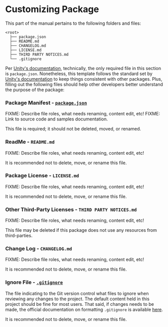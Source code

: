 # Customizing Package

This part of the manual pertains to the following folders and files:

```
<root>
  ├── package.json
  ├── README.md
  ├── CHANGELOG.md
  ├── LICENSE.md
  ├── THIRD PARTY NOTICES.md
  └── .gitignore
```

Per [Unity's documentation](https://docs.unity3d.com/Manual/CustomPackages.html), technically, the only required file in this section is `package.json`.  Nonetheless, this template follows the standard set by [Unity's documentation](https://docs.unity3d.com/Manual/cus-layout.html) to keep things consistent with other packages.  Plus, filling out the following files should help other developers better understand the purpose of the package:

### Package Manifest - [`package.json`](https://docs.unity3d.com/Manual/upm-manifestPkg.html)

FIXME: Describe file roles, what needs renaming, content edit, etc!
FIXME: Link to source code and samples documentation.

This file is required; it should not be deleted, moved, or renamed.

### ReadMe - `README.md`

FIXME: Describe file roles, what needs renaming, content edit, etc!

It is recommended not to delete, move, or rename this file.

### Package License - `LICENSE.md`

FIXME: Describe file roles, what needs renaming, content edit, etc!

It is recommended not to delete, move, or rename this file.

### Other Third-Party Licenses - `THIRD PARTY NOTICES.md`

FIXME: Describe file roles, what needs renaming, content edit, etc!

This file may be deleted if this package does not use any resources from third-parties.

### Change Log - `CHANGELOG.md`

FIXME: Describe file roles, what needs renaming, content edit, etc!

It is recommended not to delete, move, or rename this file.

### Ignore File - [`.gitignore`](https://git-scm.com/docs/gitignore#_pattern_format)

The file indicating to the Git version control what files to ignore when reviewing any changes to the project.  The default content held in this project should be fine for most users.  That said, if changes needs to be made, the official documentation on formatting `.gitignore` is available [here](https://git-scm.com/docs/gitignore#_pattern_format).

It is recommended not to delete, move, or rename this file.
